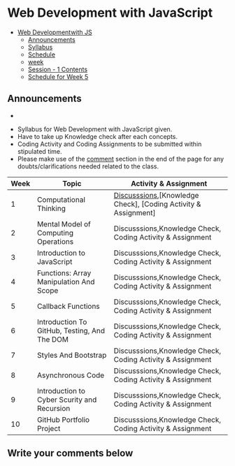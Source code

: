 # Web Development with JavaScript

- [Web Developmentwith JS](#wdjs)
  - [Announcements](#announcements)
  - [Syllabus](./syllabus/WDJS.pdf)
  - [Schedule](#schedule)
  - [week](./syllabus/week.md)
  - [Session - 1 Contents](#january-1)
  - [Schedule for Week 5](#week-5-schedule)

## Announcements

<script>
  var countDownDate = new Date("Feb 20, 2023 09:30:00").getTime();
  var myfunc = setInterval(function() {
    var now = new Date().getTime();
    var timeleft = countDownDate - now;
        
    // Calculating the days, hours, minutes and seconds left
    var days = Math.floor(timeleft / (1000 * 60 * 60 * 24));
    var hours = Math.floor((timeleft % (1000 * 60 * 60 * 24)) / (1000 * 60 * 60));
    var minutes = Math.floor((timeleft % (1000 * 60 * 60)) / (1000 * 60));
    var seconds = Math.floor((timeleft % (1000 * 60)) / 1000);

    var lastDate = new Date("Feb 24, 2023 12:45:00");

    if(now<countDownDate){
      document.getElementById("time").innerHTML = 'The Training starts in ' + days + ' days ' + hours + ' hours ' + minutes + ' minutes ' + seconds + ' seconds <br /> <br />';
    } else if(now>=countDownDate && now<=lastDate){
      document.getElementById("time").innerHTML = 'The Training is LIVE! <br /> <br />';
    } else if(now>lastDate){
      document.getElementById("time").innerHTML = 'The Training is COMPLETED! <br /> <br />';
    }

  },1000);
</script>

<div>
  <ul>
    <li id='time'></li>
  </ul>
</div>

- Syllabus for Web Development with JavaScript given.
- Have to take up  Knowledge check after each concepts.
- Coding Activity and Coding Assignments to be submitted within stipulated time.
- Please make use of the [comment](#write-your-comments-below) section in the end of the page for any doubts/clarifications needed related to the class.

| Week | Topic                                        | Activity & Assignment                                      |
|------|----------------------------------------------|------------------------------------------------------------|
| 1    | Computational Thinking                       | [Discusssions](https://docs.google.com/forms/d/e/1FAIpQLSewOHsYDaAqJHVzWkfybyMOfAs68FkDvHkmo91DjJfzmAsgyw/viewform),[Knowledge Check], [Coding Activity & Assignment] |
| 2    | Mental Model of Computing Operations         | Discusssions,Knowledge Check, Coding Activity & Assignment |
| 3    | Introduction to JavaScript                   | Discusssions,Knowledge Check, Coding Activity & Assignment |
| 4    | Functions: Array Manipulation And Scope      | Discusssions,Knowledge Check, Coding Activity & Assignment |
| 5    | Callback Functions                           | Discusssions,Knowledge Check, Coding Activity & Assignment |
| 6    | Introduction To GitHub, Testing, And The DOM | Discusssions,Knowledge Check, Coding Activity & Assignment |
| 7    | Styles And Bootstrap                         | Discusssions,Knowledge Check, Coding Activity & Assignment |
| 8    | Asynchronous Code                            | Discusssions,Knowledge Check, Coding Activity & Assignment |
| 9    | Introduction to Cyber Scurity and Recursion  | Discusssions,Knowledge Check, Coding Activity & Assignment |
| 10   | GitHub Portfolio Project                     | Discusssions,Knowledge Check, Coding Activity & Assignment |


<!-- ## Pattern of the Test

| Section           | Questions    | Time    |
| ----------------- | ------------ | ------- |
| Programming Logic | 10 Questions | 15 Mins |
| Hands-On Coding   | 1 Question   | 15 Mins |
| Hands-On Coding   | 1 Questions  | 30 Mins | -->

## Write your comments below

<script 
        async
        src="https://utteranc.es/client.js"
        repo="casrvs/casrvs.github.io"
        issue-term="title"
        theme="github-light"
        crossorigin="anonymous"
></script>